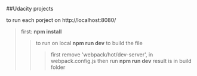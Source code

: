##Udacity projects

to run each porject on http://localhost:8080/ <br/>
>first: **npm install** <br/>
>>to run on local **npm run dev**
>>to build the file 
>>> first remove 'webpack/hot/dev-server', in webpack.config.js
>>> then run **npm run dev**
>>> result is in build folder
